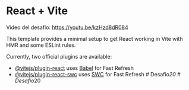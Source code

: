 # React + Vite

Video del desafio: https://youtu.be/kzHzd8dR084

This template provides a minimal setup to get React working in Vite with HMR and some ESLint rules.

Currently, two official plugins are available:

- [@vitejs/plugin-react](https://github.com/vitejs/vite-plugin-react/blob/main/packages/plugin-react/README.md) uses [Babel](https://babeljs.io/) for Fast Refresh
- [@vitejs/plugin-react-swc](https://github.com/vitejs/vite-plugin-react-swc) uses [SWC](https://swc.rs/) for Fast Refresh
  #   D e s a f i o _ 2 0 
   
   
#   D e s a f i o _ 2 0  
 